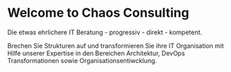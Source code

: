 # Welcome to Chaos Consulting

Die etwas ehrlichere IT Beratung - progressiv - direkt - kompetent. 

Brechen Sie Strukturen auf und transformieren Sie ihre IT Organisation mit Hilfe unserer Expertise in den Bereichen Architektur, DevOps Transformationen sowie Organisationsentiwcklung.
